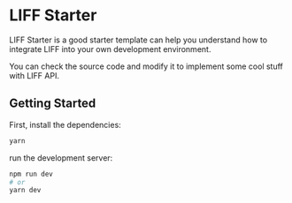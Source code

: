 # LIFF Starter

LIFF Starter is a good starter template can help you understand how to integrate LIFF into your own development environment.

You can check the source code and modify it to implement some cool stuff with LIFF API.

## Getting Started

First, install the dependencies:
```bash
yarn 
```
run the development server:

```bash
npm run dev
# or
yarn dev
```
